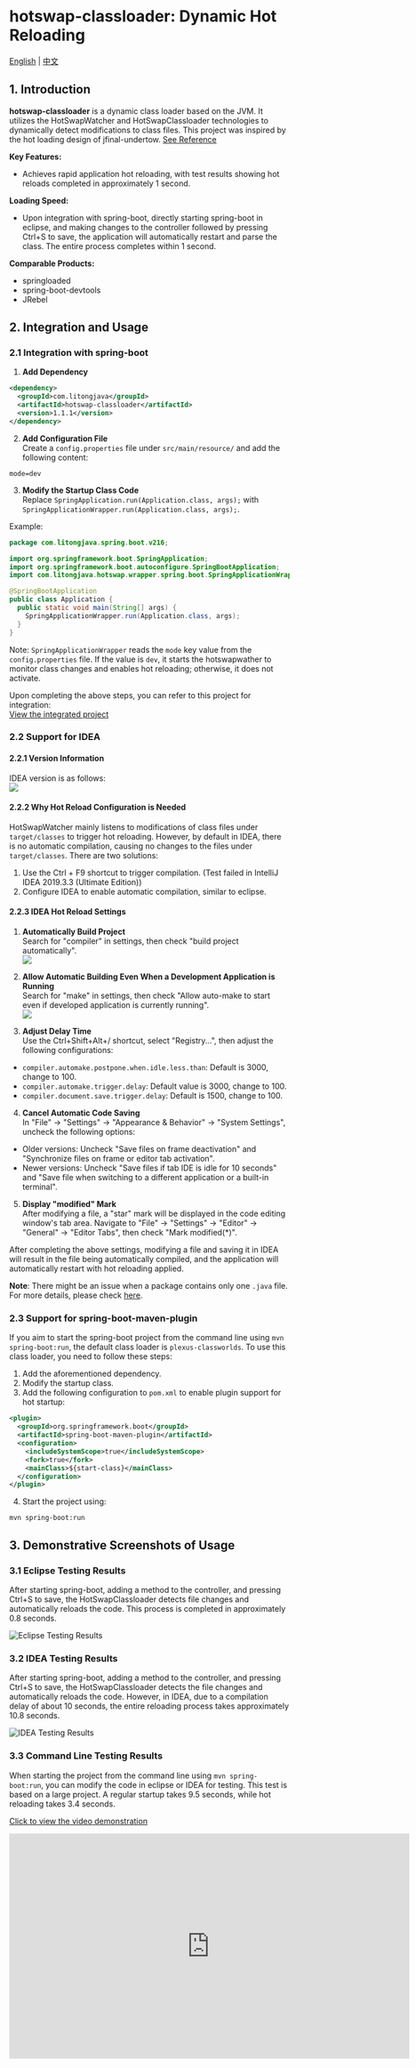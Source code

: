 # hotswap-classloader: Dynamic Hot Reloading
[English](readme.md) | [中文](readme_cn.md)
## 1. Introduction

**hotswap-classloader** is a dynamic class loader based on the JVM. It utilizes the HotSwapWatcher and HotSwapClassloader technologies to dynamically detect modifications to class files. This project was inspired by the hot loading design of jfinal-undertow.
[See Reference](https://gitee.com/jfinal/jfinal-undertow/tree/master/src/main/java/com/jfinal/server/undertow/hotswap)

**Key Features:**
- Achieves rapid application hot reloading, with test results showing hot reloads completed in approximately 1 second.

**Loading Speed:**
- Upon integration with spring-boot, directly starting spring-boot in eclipse, and making changes to the controller followed by pressing Ctrl+S to save, the application will automatically restart and parse the class. The entire process completes within 1 second.

**Comparable Products:**
- springloaded
- spring-boot-devtools
- JRebel

## 2. Integration and Usage

### 2.1 Integration with spring-boot

1. **Add Dependency**
```xml
<dependency>
  <groupId>com.litongjava</groupId>
  <artifactId>hotswap-classloader</artifactId>
  <version>1.1.1</version>
</dependency>
```

2. **Add Configuration File**  
   Create a `config.properties` file under `src/main/resource/` and add the following content:
```
mode=dev
```

3. **Modify the Startup Class Code**  
   Replace `SpringApplication.run(Application.class, args);` with `SpringApplicationWrapper.run(Application.class, args);`.

Example:

```java
package com.litongjava.spring.boot.v216;

import org.springframework.boot.SpringApplication;
import org.springframework.boot.autoconfigure.SpringBootApplication;
import com.litongjava.hotswap.wrapper.spring.boot.SpringApplicationWrapper;

@SpringBootApplication
public class Application {
  public static void main(String[] args) {
    SpringApplicationWrapper.run(Application.class, args);
  }
}
```

Note: `SpringApplicationWrapper` reads the `mode` key value from the `config.properties` file. If the value is `dev`, it starts the hotswapwather to monitor class changes and enables hot reloading; otherwise, it does not activate.

Upon completing the above steps, you can refer to this project for integration:  
[View the integrated project](https://gitee.com/ppnt/java-ee-spring-boot-study/tree/master/maven/java-ee-spring-boot-2.1.6-study/java-ee-spring-boot-2.1.6-hello)

### 2.2 Support for IDEA

#### 2.2.1 Version Information
IDEA version is as follows:  
![](readme_files/1.jpg)

#### 2.2.2 Why Hot Reload Configuration is Needed
HotSwapWatcher mainly listens to modifications of class files under `target/classes` to trigger hot reloading. However, by default in IDEA, there is no automatic compilation, causing no changes to the files under `target/classes`. There are two solutions:
1. Use the Ctrl + F9 shortcut to trigger compilation. (Test failed in IntelliJ IDEA 2019.3.3 (Ultimate Edition))
2. Configure IDEA to enable automatic compilation, similar to eclipse.

#### 2.2.3 IDEA Hot Reload Settings

1. **Automatically Build Project**  
   Search for "compiler" in settings, then check "build project automatically".  
   ![](readme_files/2.jpg)

2. **Allow Automatic Building Even When a Development Application is Running**  
   Search for "make" in settings, then check "Allow auto-make to start even if developed application is currently running".  
   ![](readme_files/3.jpg)

3. **Adjust Delay Time**  
   Use the Ctrl+Shift+Alt+/ shortcut, select "Registry...", then adjust the following configurations:

- `compiler.automake.postpone.when.idle.less.than`: Default is 3000, change to 100.
- `compiler.automake.trigger.delay`: Default value is 3000, change to 100.
- `compiler.document.save.trigger.delay`: Default is 1500, change to 100.

4. **Cancel Automatic Code Saving**  
   In "File" -> "Settings" -> "Appearance & Behavior" -> "System Settings", uncheck the following options:

- Older versions: Uncheck "Save files on frame deactivation" and "Synchronize files on frame or editor tab activation".
- Newer versions: Uncheck "Save files if tab IDE is idle for 10 seconds" and "Save file when switching to a different application or a built-in terminal".

5. **Display "modified" Mark**  
   After modifying a file, a "star" mark will be displayed in the code editing window's tab area. Navigate to "File" -> "Settings" -> "Editor" -> "General" -> "Editor Tabs", then check "Mark modified(*)".

After completing the above settings, modifying a file and saving it in IDEA will result in the file being automatically compiled, and the application will automatically restart with hot reloading applied.

**Note**: There might be an issue when a package contains only one `.java` file. For more details, please check [here](https://jfinal.com/share/2436).

### 2.3 Support for spring-boot-maven-plugin

If you aim to start the spring-boot project from the command line using `mvn spring-boot:run`, the default class loader is `plexus-classworlds`. To use this class loader, you need to follow these steps:

1. Add the aforementioned dependency.
2. Modify the startup class.
3. Add the following configuration to `pom.xml` to enable plugin support for hot startup:

```xml
<plugin>
  <groupId>org.springframework.boot</groupId>
  <artifactId>spring-boot-maven-plugin</artifactId>
  <configuration>
    <includeSystemScope>true</includeSystemScope>
    <fork>true</fork>
    <mainClass>${start-class}</mainClass>
  </configuration>
</plugin>
```

4. Start the project using:
```
mvn spring-boot:run
```

## 3. Demonstrative Screenshots of Usage

### 3.1 Eclipse Testing Results
After starting spring-boot, adding a method to the controller, and pressing Ctrl+S to save, the HotSwapClassloader detects file changes and automatically reloads the code. This process is completed in approximately 0.8 seconds.

![Eclipse Testing Results](doc/images/hotswap-classloader-spring-boot-elipse-test.gif)

### 3.2 IDEA Testing Results

After starting spring-boot, adding a method to the controller, and pressing Ctrl+S to save, the HotSwapClassloader detects the file changes and automatically reloads the code. However, in IDEA, due to a compilation delay of about 10 seconds, the entire reloading process takes approximately 10.8 seconds.

![IDEA Testing Results](doc/images/hotswap-classloader-spring-boot-idea-test.gif)

### 3.3 Command Line Testing Results

When starting the project from the command line using `mvn spring-boot:run`, you can modify the code in eclipse or IDEA for testing. This test is based on a large project. A regular startup takes 9.5 seconds, while hot reloading takes 3.4 seconds.

[Click to view the video demonstration](https://www.ixigua.com/iframe/7091662497010156063?autoplay=0)

<iframe width="720" height="405" frameborder="0" src="https://www.ixigua.com/iframe/7091662497010156063?autoplay=0" referrerpolicy="unsafe-url" allowfullscreen></iframe>